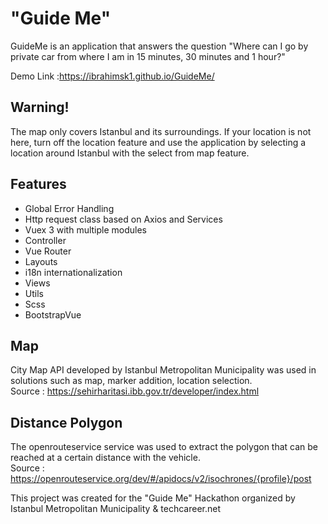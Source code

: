 # "Guide Me"

GuideMe is an application that answers the question "Where can I go by private car from where I am in 15 minutes, 30 minutes and 1 hour?"

Demo Link :https://ibrahimsk1.github.io/GuideMe/ 

## Warning!
The map only covers Istanbul and its surroundings. If your location is not here, turn off the location feature and use the application by selecting a location around Istanbul with the select from map feature.

## Features
- Global Error Handling
- Http request class based on Axios and Services
- Vuex 3 with multiple modules
- Controller
- Vue Router
- Layouts
- i18n internationalization
- Views
- Utils
- Scss
- BootstrapVue

## Map
City Map API developed by Istanbul Metropolitan Municipality was used in solutions such as map, marker addition, location selection.  
Source : https://sehirharitasi.ibb.gov.tr/developer/index.html

## Distance Polygon
The openrouteservice service was used to extract the polygon that can be reached at a certain distance with the vehicle.  
Source : https://openrouteservice.org/dev/#/apidocs/v2/isochrones/{profile}/post

This project was created for the "Guide Me" Hackathon organized by Istanbul Metropolitan Municipality & techcareer.net
